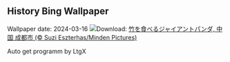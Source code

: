 ## History Bing Wallpaper
Wallpaper date: 2024-03-16
![](https://www.bing.com/th?id=OHR.BambooPanda_JA-JP4357227516_UHD.jpg&w=1000)Download: [竹を食べるジャイアントパンダ, 中国 成都市 (© Suzi Eszterhas/Minden Pictures)](https://www.bing.com/th?id=OHR.BambooPanda_JA-JP4357227516_UHD.jpg)

Auto get programm by LtgX
